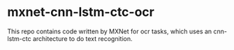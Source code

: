 # mxnet-cnn-lstm-ctc-ocr
This repo contains code written by MXNet for ocr tasks, which uses an cnn-lstm-ctc architecture to do text recognition. 
